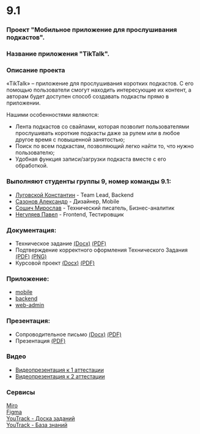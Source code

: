 # 9.1

### Проект "Мобильное приложение для прослушивания подкастов".

### Название приложения "TikTalk".

### Описание проекта
«TikTalk» – приложение для прослушивания коротких подкастов. С его помощью пользователи смогут находить интересующие их контент, а авторам будет доступен способ создавать подкасты прямо в приложении.

Нашими особенностями являются:
-  Лента подкастов со свайпами, которая позволит пользователями прослушивать короткие подкасты даже за рулем или в любое другое время с повышенной занятостью;
-  Поиск по всем подкастам, позволяющий легко найти то, что нужно пользователю;
-  Удобная функция записи/загрузки подкаста вместе с его обработкой.

### Выполняют студенты группы 9, номер команды 9.1:
- [Луговской Константин](https://github.com/Demiurge451) - Team Lead, Backend
- [Сазонов Александр](https://github.com/SazonovAlexander) - Дизайнер, Mobile
- [Сошич Мирослав](https://github.com/FunnyMogila) - Технический писатель, Бизнес-аналитик
- [Негуляев Павел](https://github.com/Snoppei) - Frontend, Тестировщик

### Документация:

- Техническое задание [(Docx)](https://github.com/SazonovAlexander/9.1-TikTalk/blob/main/documentation/%D0%A2%D0%B5%D1%85%D0%BD%D0%B8%D1%87%D0%B5%D1%81%D0%BA%D0%BE%D0%B5%20%D0%97%D0%B0%D0%B4%D0%B0%D0%BD%D0%B8%D0%B5.docx) [(PDF)](https://github.com/SazonovAlexander/9.1-TikTalk/blob/main/documentation/%D0%A2%D0%B5%D1%85%D0%BD%D0%B8%D1%87%D0%B5%D1%81%D0%BA%D0%BE%D0%B5%20%D0%97%D0%B0%D0%B4%D0%B0%D0%BD%D0%B8%D0%B5.pdf)
- Подтверждение корректного оформления Технического Задания [(PDF)](https://github.com/SazonovAlexander/9.1/blob/main/documentation/Formalization.pdf) [(PNG)](https://github.com/SazonovAlexander/9.1/blob/main/documentation/Formalization.png)
- Курсовой проект [(Docx)](https://github.com/SazonovAlexander/9.1-TikTalk/blob/main/documentation/course%20project/%D0%9A%D1%83%D1%80%D1%81%D0%BE%D0%B2%D0%BE%D0%B9%20%D0%BF%D1%80%D0%BE%D0%B5%D0%BA%D1%82%20TikTalk.docx) [(PDF)](https://github.com/SazonovAlexander/9.1-TikTalk/blob/main/documentation/course%20project/%D0%9A%D1%83%D1%80%D1%81%D0%BE%D0%B2%D0%BE%D0%B9%20%D0%BF%D1%80%D0%BE%D0%B5%D0%BA%D1%82%20TikTalk.pdf)

### Приложение:

- [mobile](https://github.com/SazonovAlexander/9.1_TikTalk_mobile/tree/1971573e802d8286b0700d4d81de639f408c672f)
- [backend](https://github.com/Demiurge451/tiktalk_backend/tree/9dc53605a188518c3a704c37c69e1b560fc755cc)
- [web-admin](https://github.com/Snoppei/tiktalk_frontend_web/tree/fb7a331af873940a8679cec4481b8fb42104185b)

### Презентация:

- Сопроводительное письмо [(Docx)](https://github.com/SazonovAlexander/9.1-TikTalk/blob/main/documentation/%D0%A1%D0%BE%D0%BF%D1%80%D0%BE%D0%B2%D0%BE%D0%B4%D0%B8%D1%82%D0%B5%D0%BB%D1%8C%D0%BD%D0%BE%D0%B5%20%D0%BF%D0%B8%D1%81%D1%8C%D0%BC%D0%BE.docx) [(PDF)](https://github.com/SazonovAlexander/9.1-TikTalk/blob/main/documentation/%D0%A1%D0%BE%D0%BF%D1%80%D0%BE%D0%B2%D0%BE%D0%B4%D0%B8%D1%82%D0%B5%D0%BB%D1%8C%D0%BD%D0%BE%D0%B5%20%D0%BF%D0%B8%D1%81%D1%8C%D0%BC%D0%BE.pdf)
- Презентация [(PDF)](https://github.com/SazonovAlexander/9.1-TikTalk/blob/main/presentation/presentation-ta-9.1.pdf)

### Видео

- [Видеопрезентация к 1 аттестации](https://drive.google.com/file/d/1-9fFKRcrjQMoqjNP__9CHRrd_KRXGrnZ/view)
- [Видеопрезентация к 2 аттестации](https://drive.google.com/file/d/1jHy2YFILY7eOrh7Go9uXU_t5cDyT07Yl/view)

### Сервисы
  [Miro](https://miro.com/app/board/uXjVNsiiTFw=/)\
  [Figma](https://www.figma.com/file/93EuQVMZvMCWzxlbTRSZsp/9.1?type=design&node-id=0%3A1&mode=design&t=jRcHcgefcyVJFD4s-1)\
  [YouTrack - Доска заданий](https://alexandersazonov.youtrack.cloud/agiles/159-2/current)\
  [YouTrack - База знаний](https://alexandersazonov.youtrack.cloud/articles/TT)
